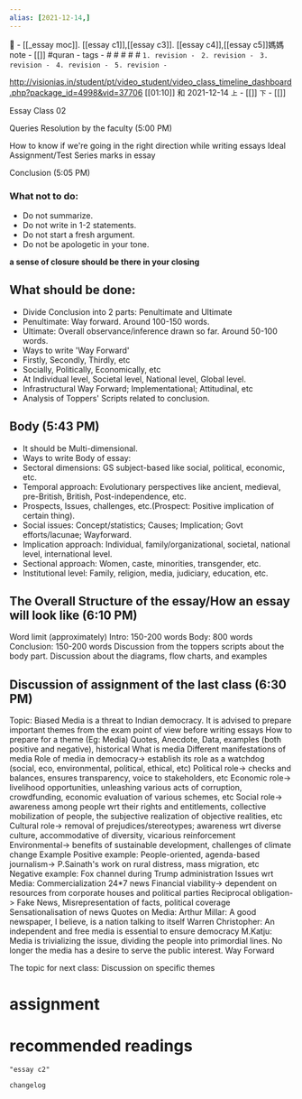 ```yaml
---
alias: [2021-12-14,]
---
```

🔖 - [[_essay moc]]. [[essay c1]],[[essay c3]]. [[essay c4]],[[essay c5]]媽媽 note - [[]]  #quran -
tags - # # # # #
`1. revision - ` 
`2. revision - `
`3. revision - `
`4. revision - `
`5. revision - `

http://visionias.in/student/pt/video_student/video_class_timeline_dashboard.php?package_id=4998&vid=37706
[[01:10]] 和 2021-12-14   `上` - [[]] `下` - [[]]


Essay Class 02

Queries Resolution by the faculty (5:00 PM)

How to know if we're going in the right direction while writing essays
Ideal Assignment/Test Series marks in essay

Conclusion (5:05 PM)

### What not to do:
- Do not summarize.
- Do not write in 1-2 statements.
- Do not start a fresh argument.
- Do not be apologetic in your tone.

**a sense of closure should be there in your closing**

## What should be done:
- Divide Conclusion into 2 parts: Penultimate and Ultimate
- Penultimate: Way forward. Around 100-150 words.
- Ultimate: Overall observance/inference drawn so far. Around 50-100 words.
- Ways to write 'Way Forward'
- Firstly, Secondly, Thirdly, etc
- Socially, Politically, Economically, etc
- At Individual level, Societal level, National level, Global level.
- Infrastructural Way Forward; Implementational; Attitudinal, etc
- Analysis of Toppers' Scripts related to conclusion.

## Body (5:43 PM)

- It should be Multi-dimensional.
- Ways to write Body of essay:
- Sectoral dimensions: GS subject-based like social, political, economic, etc.
- Temporal approach: Evolutionary perspectives like ancient, medieval, pre-British, British, Post-independence, etc.
- Prospects, Issues, challenges, etc.(Prospect: Positive implication of certain thing).
- Social issues: Concept/statistics; Causes; Implication; Govt efforts/lacunae; Wayforward.
- Implication approach: Individual, family/organizational, societal, national level, international level.
- Sectional approach: Women, caste, minorities, transgender, etc.
- Institutional level: Family, religion, media, judiciary, education, etc.

## The Overall Structure of the essay/How an essay will look like (6:10 PM)

Word limit (approximately)
Intro: 150-200 words
Body: 800 words
Conclusion: 150-200 words
Discussion from the toppers scripts about the body part.
Discussion about the diagrams, flow charts, and examples 

## Discussion of assignment of the last class (6:30 PM)

Topic: Biased Media is a threat to Indian democracy. 
It is advised to prepare important themes from the exam point of view before writing essays
How to prepare for a theme (Eg: Media)
Quotes, Anecdote, Data, examples (both positive and negative), historical
What is media
Different manifestations of media
Role of media in democracy-> establish its role as a watchdog (social, eco, environmental, political, ethical, etc)
Political role-> checks and balances, ensures transparency, voice to stakeholders, etc
Economic role-> livelihood opportunities, unleashing various acts of corruption, crowdfunding, economic evaluation of various schemes, etc
Social role-> awareness among people wrt their rights and entitlements, collective mobilization of people, the subjective realization of objective realities, etc
Cultural role-> removal of prejudices/stereotypes; awareness wrt diverse culture, accommodative of diversity, vicarious reinforcement
Environmental-> benefits of sustainable development, challenges of climate change
Example
Positive example: People-oriented, agenda-based journalism-> P.Sainath's work on rural distress, mass migration, etc
Negative example: Fox channel during Trump administration
Issues wrt Media:
Commercialization
24*7 news
Financial viability-> dependent on resources from corporate houses and political parties
Reciprocal obligation-> Fake News, Misrepresentation of facts, political coverage
Sensationalisation of news
Quotes on Media:
Arthur Millar: A good newspaper, I believe, is a nation talking to itself
Warren Christopher: An independent and free media is essential to ensure democracy
M.Katju: Media is trivializing the issue, dividing the people into primordial lines. No longer the media has a desire to serve the public interest. 
Way Forward

The topic for next class: Discussion on specific themes


# assignment

# recommended readings
```query
"essay c2"
```

```plain
changelog

```